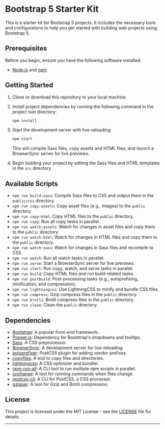 # Bootstrap 5 Starter Kit

This is a starter kit for Bootstrap 5 projects. It includes the necessary tools and configurations to help you get started with building web projects using Bootstrap 5.

## Prerequisites

Before you begin, ensure you have the following software installed:

- [Node.js](https://nodejs.org/) and [npm](https://www.npmjs.com/)


## Getting Started

1. Clone or download this repository to your local machine.

2. Install project dependencies by running the following command in the project root directory:

   ```bash
   npm install
   ```

3. Start the development server with live-reloading:

   ```bash
   npm start
   ```

   This will compile Sass files, copy assets and HTML files, and launch a BrowserSync server for live previews.

4. Begin building your project by editing the Sass files and HTML templates in the `src` directory.

## Available Scripts

- `npm run build:sass`: Compile Sass files to CSS and output them in the `public/css` directory.
- `npm run copy:assets`: Copy asset files (e.g., images) to the `public` directory.
- `npm run copy:html`: Copy HTML files to the `public` directory.
- `npm run copy`: Run all copy tasks in parallel.
- `npm run watch:assets`: Watch for changes in asset files and copy them to the `public` directory.
- `npm run watch:html`: Watch for changes in HTML files and copy them to the `public` directory.
- `npm run watch:sass`: Watch for changes in Sass files and recompile to CSS.
- `npm run watch`: Run all watch tasks in parallel.
- `npm run serve`: Start a BrowserSync server for live previews.
- `npm run start`: Run copy, watch, and serve tasks in parallel.
- `npm run build`: Copy HTML files and run build-related tasks.
- `npm run postbuild`: Post-processing tasks (e.g., autoprefixing, minification, and compression).
- `npm run lightningcss`: Use LightningCSS to minify and bundle CSS files.
- `npm run compress`: Gzip compress files in the `public` directory.
- `npm run brotli`: Brotli compress files in the `public` directory.
- `npm run clean`: Clean the `public` directory.

## Dependencies

- [Bootstrap](https://getbootstrap.com/): A popular front-end framework.
- [Popper.js](https://popper.js.org/): Dependency for Bootstrap's dropdowns and tooltips.
- [Sass](https://sass-lang.com/): A CSS preprocessor.
- [BrowserSync](https://www.browsersync.io/): A development server for live-reloading.
- [autoprefixer](https://www.npmjs.com/package/autoprefixer): PostCSS plugin for adding vendor prefixes.
- [copyfiles](https://www.npmjs.com/package/copyfiles): A tool to copy files and directories.
- [lightningcss](https://www.npmjs.com/package/lightningcss): A CSS optimizer and bundler.
- [npm-run-all](https://www.npmjs.com/package/npm-run-all): A CLI tool to run multiple npm scripts in parallel.
- [onchange](https://www.npmjs.com/package/onchange): A tool for running commands when files change.
- [postcss-cli](https://www.npmjs.com/package/postcss-cli): A CLI for PostCSS, a CSS processor.
- [gzipper](https://www.npmjs.com/package/gzipper): A tool for Gzip and Brotli compression.

## License

This project is licensed under the MIT License - see the [LICENSE](LICENSE) file for details.

---